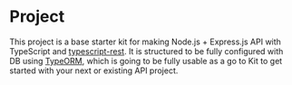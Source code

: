 # Project

This project is a base starter kit for making Node.js + Express.js API with TypeScript and [typescript-rest](https://github.com/thiagobustamante/typescript-rest).
It is structured to be fully configured with DB using [TypeORM](https://github.com/typeorm/typeorm), which is going to be fully usable as a go to Kit to get started with your
next or existing API project.

